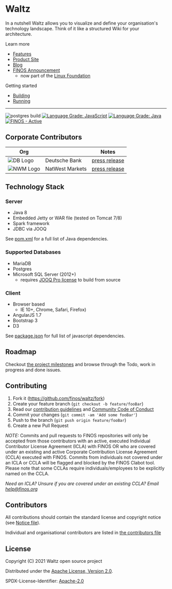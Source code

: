 # Waltz

In a nutshell Waltz allows you to visualize and define your organisation's technology landscape. Think of it like a structured Wiki for your architecture.


Learn more
  - [Features](docs/features/README.md)
  - [Product Site](https://waltz.finos.org/)
  - [Blog](https://waltz.finos.org/blog/)
  - [FINOS Announcement](https://www.finos.org/blog/introduction-to-finos-waltz) 
    - now part of the [Linux Foundation](https://www.linuxfoundation.org/blog/2020/04/finos-joins-the-linux-foundation/)

Getting started
 - [Building](docs/development/build.md) 
 - [Running](waltz-web/README.md)

---
![postgres build](https://github.com/finos/waltz/actions/workflows/maven.yml/badge.svg)
[![Language Grade: JavaScript](https://img.shields.io/lgtm/grade/javascript/g/khartec/waltz.svg?logo=lgtm&logoWidth=18)](https://lgtm.com/projects/g/khartec/waltz/context:javascript) 
[![Language Grade: Java](https://img.shields.io/lgtm/grade/java/g/khartec/waltz.svg?logo=lgtm&logoWidth=18)](https://lgtm.com/projects/g/khartec/waltz/context:java)
[![FINOS - Active](https://cdn.jsdelivr.net/gh/finos/contrib-toolbox@master/images/badge-active.svg)](https://finosfoundation.atlassian.net/wiki/display/FINOS/Active)

## Corporate Contributors

Org | | Notes
--- | --- |---
![DB Logo](https://avatars1.githubusercontent.com/u/34654027?s=30&v=4 "Deutsche Bank") | Deutsche Bank | [press release](https://www.db.com/newsroom_news/2018/deutsche-bank-takes-next-step-in-open-source-journey-en-11484.htm) 
![NWM Logo](https://avatars2.githubusercontent.com/u/54027700?s=30&v=4 "Natwest Markets") | NatWest Markets | [press release](https://www.nwm.com/about-us/media/articles/natwest-markets-to-expand-open-source-coding)

## Technology Stack

### Server

- Java 8
- Embedded Jetty or WAR file (tested on Tomcat 7/8)
- Spark framework
- JDBC via JOOQ

See [pom.xml](https://github.com/finos/waltz/blob/master/pom.xml) for a full list of Java dependencies.


### Supported Databases

- MariaDB
- Postgres 
- Microsoft SQL Server (2012+)  
  - requires [JOOQ Pro license](https://www.jooq.org/download/) to build from source


### Client

- Browser based
    - IE 10+, Chrome, Safari, Firefox)
- AngularJS 1.7
- Bootstrap 3
- D3 

See [package.json](https://github.com/finos/waltz/blob/master/waltz-ng/package.json) for full list of javascript dependencies.

## Roadmap

Checkout [the project milestones](https://github.com/finos/waltz/milestones) and browse through the Todo, work in progress and done issues.

## Contributing

1. Fork it (<https://github.com/finos/waltz/fork>)
2. Create your feature branch (`git checkout -b feature/fooBar`)
3. Read our [contribution guidelines](.github/CONTRIBUTING.md) and [Community Code of Conduct](https://www.finos.org/code-of-conduct)
4. Commit your changes (`git commit -am 'Add some fooBar'`)
5. Push to the branch (`git push origin feature/fooBar`)
6. Create a new Pull Request

_NOTE:_ Commits and pull requests to FINOS repositories will only be accepted from those contributors with an active, executed Individual Contributor License Agreement (ICLA) with FINOS OR who are covered under an existing and active Corporate Contribution License Agreement (CCLA) executed with FINOS. Commits from individuals not covered under an ICLA or CCLA will be flagged and blocked by the FINOS Clabot tool. Please note that some CCLAs require individuals/employees to be explicitly named on the CCLA.

*Need an ICLA? Unsure if you are covered under an existing CCLA? Email [help@finos.org](mailto:help@finos.org)*

## Contributors

All contributions should contain the standard license and copyright notice (see [Notice file](NOTICE.md)).  

Individual and organisational contributors are listed in [the contributors file](CONTRIBUTORS.md)


## License

Copyright (C) 2021 Waltz open source project

Distributed under the [Apache License, Version 2.0](http://www.apache.org/licenses/LICENSE-2.0).

SPDX-License-Identifier: [Apache-2.0](https://spdx.org/licenses/Apache-2.0)
